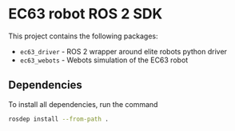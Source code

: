 # EC63 robot ROS 2 SDK

This project contains the following packages:

- `ec63_driver` - ROS 2 wrapper around elite robots python driver
- `ec63_webots` - Webots simulation of the EC63 robot

## Dependencies

To install all dependencies, run the command

```bash
rosdep install --from-path .
```
